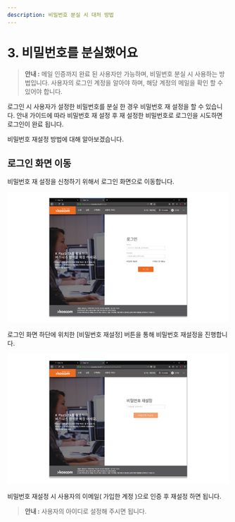 ```yaml
---
description: 비밀번호 분실 시 대처 방법
---
```


# 3. 비밀번호를 분실했어요

> **안내 :** 메일 인증까지 완료 된 사용자만 가능하며, 비밀번호 분실 시 사용하는 방법입니다. 사용자의 로그인 계정을 알아야 하며, 해당 계정의 메일을 확인 할 수 있어야 합니다.

로그인 시 사용자가 설정한 비밀번호를 분실 한 경우 비밀번호 재 설정을 할 수 있습니다. 안내 가이드에 따라 비밀번호 재 설정 후 재 설정한 비밀번호로 로그인을 시도하면 로그인이 완료 됩니다.

비밀번호 재설정 방법에 대해 알아보겠습니다.

## **로그인 화면 이동**

비밀번호 재 설정을 신청하기 위해서 로그인 화면으로 이동합니다.

![](.gitbook/assets/image%20%283%29.png)

로그인 화면 하단에 위치한 \[비밀번호 재설정\] 버튼을 통해 비밀번호 재설정을 진행합니다.

![](.gitbook/assets/image%20%289%29.png)

비밀번호 재설정 시 사용자의 이메일\( 가입한 계정 \)으로 인증 후 재설정 하면 됩니다.

> **안내 :** 사용자의 아이디로 설정해 주시면 됩니다.

